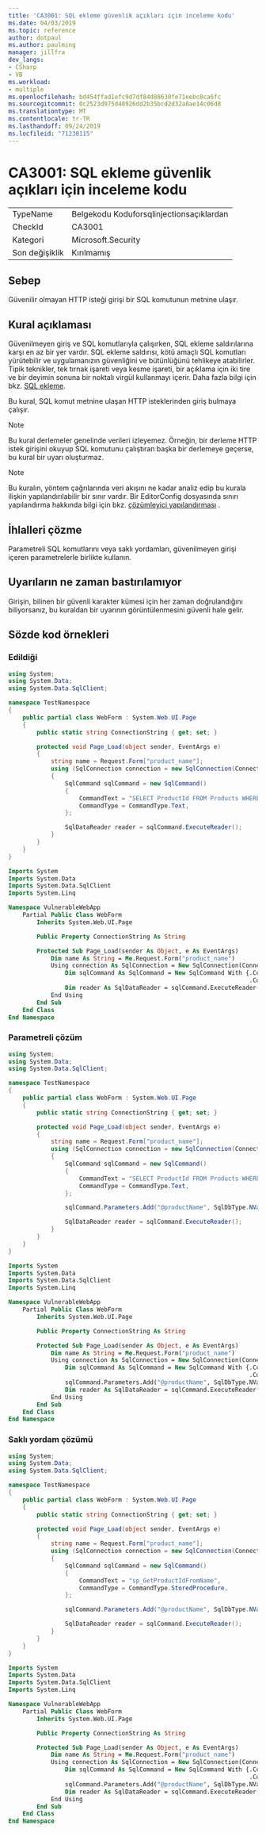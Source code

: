 ```yaml
---
title: 'CA3001: SQL ekleme güvenlik açıkları için inceleme kodu'
ms.date: 04/03/2019
ms.topic: reference
author: dotpaul
ms.author: paulming
manager: jillfra
dev_langs:
- CSharp
- VB
ms.workload:
- multiple
ms.openlocfilehash: bd454ffad1efc9d7df84d88630fe71eebc8ca6fc
ms.sourcegitcommit: 0c2523d975d48926dd2b35bcd2d32a8ae14c06d8
ms.translationtype: MT
ms.contentlocale: tr-TR
ms.lasthandoff: 09/24/2019
ms.locfileid: "71238115"
---
```

# <a name="ca3001-review-code-for-sql-injection-vulnerabilities"></a>CA3001: SQL ekleme güvenlik açıkları için inceleme kodu

|||
|-|-|
|TypeName|Belgekodu Koduforsqlinjectionsaçıklardan|
|CheckId|CA3001|
|Kategori|Microsoft.Security|
|Son değişiklik|Kırılmamış|

## <a name="cause"></a>Sebep

Güvenilir olmayan HTTP isteği girişi bir SQL komutunun metnine ulaşır.

## <a name="rule-description"></a>Kural açıklaması

Güvenilmeyen giriş ve SQL komutlarıyla çalışırken, SQL ekleme saldırılarına karşı en az bir yer vardır. SQL ekleme saldırısı, kötü amaçlı SQL komutları yürütebilir ve uygulamanızın güvenliğini ve bütünlüğünü tehlikeye atabilirler. Tipik teknikler, tek tırnak işareti veya kesme işareti, bir açıklama için iki tire ve bir deyimin sonuna bir noktalı virgül kullanmayı içerir. Daha fazla bilgi için bkz. [SQL ekleme](/sql/relational-databases/security/sql-injection).

Bu kural, SQL komut metnine ulaşan HTTP isteklerinden giriş bulmaya çalışır.

> [!NOTE]
> Bu kural derlemeler genelinde verileri izleyemez. Örneğin, bir derleme HTTP istek girişini okuyup SQL komutunu çalıştıran başka bir derlemeye geçerse, bu kural bir uyarı oluşturmaz.

> [!NOTE]
> Bu kuralın, yöntem çağrılarında veri akışını ne kadar analiz edip bu kurala ilişkin yapılandırılabilir bir sınır vardır. Bir EditorConfig dosyasında sınırı yapılandırma hakkında bilgi için bkz. [çözümleyici yapılandırması](https://github.com/dotnet/roslyn-analyzers/blob/master/docs/Analyzer%20Configuration.md#dataflow-analysis) .

## <a name="how-to-fix-violations"></a>İhlalleri çözme

Parametreli SQL komutlarını veya saklı yordamları, güvenilmeyen girişi içeren parametrelerle birlikte kullanın.

## <a name="when-to-suppress-warnings"></a>Uyarıların ne zaman bastırılamıyor

Girişin, bilinen bir güvenli karakter kümesi için her zaman doğrulandığını biliyorsanız, bu kuraldan bir uyarının görüntülenmesini güvenli hale gelir.

## <a name="pseudo-code-examples"></a>Sözde kod örnekleri

### <a name="violation"></a>Edildiği

```csharp
using System;
using System.Data;
using System.Data.SqlClient;

namespace TestNamespace
{
    public partial class WebForm : System.Web.UI.Page
    {
        public static string ConnectionString { get; set; }

        protected void Page_Load(object sender, EventArgs e)
        {
            string name = Request.Form["product_name"];
            using (SqlConnection connection = new SqlConnection(ConnectionString))
            {
                SqlCommand sqlCommand = new SqlCommand()
                {
                    CommandText = "SELECT ProductId FROM Products WHERE ProductName = '" + name + "'",
                    CommandType = CommandType.Text,
                };

                SqlDataReader reader = sqlCommand.ExecuteReader();
            }
        }
    }
}
```

```vb
Imports System
Imports System.Data
Imports System.Data.SqlClient
Imports System.Linq

Namespace VulnerableWebApp
    Partial Public Class WebForm
        Inherits System.Web.UI.Page

        Public Property ConnectionString As String

        Protected Sub Page_Load(sender As Object, e As EventArgs)
            Dim name As String = Me.Request.Form("product_name")
            Using connection As SqlConnection = New SqlConnection(ConnectionString)
                Dim sqlCommand As SqlCommand = New SqlCommand With {.CommandText = "SELECT ProductId FROM Products WHERE ProductName = '" + name + "'",
                                                                    .CommandType = CommandType.Text}
                Dim reader As SqlDataReader = sqlCommand.ExecuteReader()
            End Using
        End Sub
    End Class
End Namespace
```

### <a name="parameterized-solution"></a>Parametreli çözüm

```csharp
using System;
using System.Data;
using System.Data.SqlClient;

namespace TestNamespace
{
    public partial class WebForm : System.Web.UI.Page
    {
        public static string ConnectionString { get; set; }

        protected void Page_Load(object sender, EventArgs e)
        {
            string name = Request.Form["product_name"];
            using (SqlConnection connection = new SqlConnection(ConnectionString))
            {
                SqlCommand sqlCommand = new SqlCommand()
                {
                    CommandText = "SELECT ProductId FROM Products WHERE ProductName = @productName",
                    CommandType = CommandType.Text,
                };

                sqlCommand.Parameters.Add("@productName", SqlDbType.NVarChar, 128).Value = name;

                SqlDataReader reader = sqlCommand.ExecuteReader();
            }
        }
    }
}
```

```vb
Imports System
Imports System.Data
Imports System.Data.SqlClient
Imports System.Linq

Namespace VulnerableWebApp
    Partial Public Class WebForm
        Inherits System.Web.UI.Page

        Public Property ConnectionString As String

        Protected Sub Page_Load(sender As Object, e As EventArgs)
            Dim name As String = Me.Request.Form("product_name")
            Using connection As SqlConnection = New SqlConnection(ConnectionString)
                Dim sqlCommand As SqlCommand = New SqlCommand With {.CommandText = "SELECT ProductId FROM Products WHERE ProductName = @productName",
                                                                    .CommandType = CommandType.Text}
                sqlCommand.Parameters.Add("@productName", SqlDbType.NVarChar, 128).Value = name
                Dim reader As SqlDataReader = sqlCommand.ExecuteReader()
            End Using
        End Sub
    End Class
End Namespace
```

### <a name="stored-procedure-solution"></a>Saklı yordam çözümü

```csharp
using System;
using System.Data;
using System.Data.SqlClient;

namespace TestNamespace
{
    public partial class WebForm : System.Web.UI.Page
    {
        public static string ConnectionString { get; set; }

        protected void Page_Load(object sender, EventArgs e)
        {
            string name = Request.Form["product_name"];
            using (SqlConnection connection = new SqlConnection(ConnectionString))
            {
                SqlCommand sqlCommand = new SqlCommand()
                {
                    CommandText = "sp_GetProductIdFromName",
                    CommandType = CommandType.StoredProcedure,
                };

                sqlCommand.Parameters.Add("@productName", SqlDbType.NVarChar, 128).Value = name;

                SqlDataReader reader = sqlCommand.ExecuteReader();
            }
        }
    }
}
```

```vb
Imports System
Imports System.Data
Imports System.Data.SqlClient
Imports System.Linq

Namespace VulnerableWebApp
    Partial Public Class WebForm
        Inherits System.Web.UI.Page

        Public Property ConnectionString As String

        Protected Sub Page_Load(sender As Object, e As EventArgs)
            Dim name As String = Me.Request.Form("product_name")
            Using connection As SqlConnection = New SqlConnection(ConnectionString)
                Dim sqlCommand As SqlCommand = New SqlCommand With {.CommandText = "sp_GetProductIdFromName",
                                                                    .CommandType = CommandType.StoredProcedure}
                sqlCommand.Parameters.Add("@productName", SqlDbType.NVarChar, 128).Value = name
                Dim reader As SqlDataReader = sqlCommand.ExecuteReader()
            End Using
        End Sub
    End Class
End Namespace
```
